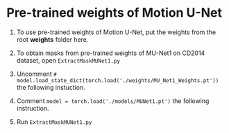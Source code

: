# Pre-trained weights of Motion U-Net

1. To use pre-trained weights of Motion U-Net, put the weights from the root **weights** folder here. 

2. To obtain masks from pre-trained weights of MU-Net1 on CD2014 dataset, open ```ExtractMaskMUNet1.py```

3. Uncomment  ```# model.load_state_dict(torch.load('./weights/MU_Net1_Weights.pt'))``` the following instuction.

4. Comment ```model = torch.load('./models/MUNet1.pt')``` the following instruction.

5. Run ```ExtractMaskMUNet1.py```
